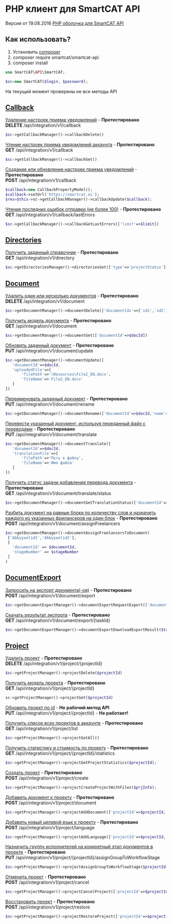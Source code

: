 PHP клиент для SmartCAT API 
==============
Версия от 19.08.2016
[PHP оболочка для SmartCAT API](https://smartcat.ai/api/methods/)

## Как использовать?
 1. Установить [composer](https://getcomposer.org/)
 2. composer require smartcat/smartcat-api
 3. composer install
```php
use SmartCAT\API\SmartCAT;

$sc=new SmartCAT($login, $password);
```
На текущий момент проверены не все методы API

## [Callback](https://smartcat.ai/api/methods/#!/Callback)
 [Удаление настроек приема уведомлений](https://smartcat.ai/api/methods/#!/Callback/Callback_Delete) - **Протестировано**  
 **DELETE** /api/integration/v1/callback  
 ```php
 $sc->getCallbackManager()->callbackDelete()
 ```
 
 [Чтение настроек приема уведомлений аккаунта](https://smartcat.ai/api/methods/#!/Callback/Callback_Get) - **Протестировано**  
 **GET** /api/integration/v1/callback  
 ```php
 $sc->getCallbackManager()->callbackGet()
 ```
 
 [Создание или обновление настроек приема уведомлений](https://smartcat.ai/api/methods/#!/Callback/Callback_Update) - **Протестировано**  
 **POST** /api/integration/v1/callback  
 ```php
 $callback=new CallbackPropertyModel();
 $callback->setUrl('https://smartcat.ai');
 $res=$this->sc->getCallbackManager()->callbackUpdate($callback);
 ```
 
 [Чтение последних ошибок отправки (не более 100)](https://smartcat.ai/api/methods/#!/Callback/Callback_GetLastErrors) - **Протестировано**  
 **GET** /api/integration/v1/callback/lastErrors  
 ```php
 $sc->getCallbackManager()->callbackGetLastErrors(['limit'=>$limit])
 ```

## [Directories](https://smartcat.ai/api/methods/#!/Directories)
 [Получить заданный справочник](https://smartcat.ai/api/methods/#!/Directories/Directories_Get) - **Протестировано**  
 **GET** /api/integration/v1/directory  
 ```php
 $sc->getDirectoriesManager()->directoriesGet(['type'=>'projectStatus'])
 ```

## [Document](https://smartcat.ai/api/methods/#!/Document)
 [Удалить один или несколько документов](https://smartcat.ai/api/methods/#!/Document/Document_Delete) - **Протестировано**  
 **DELETE** /api/integration/v1/document  
 ```php
 $sc->getDocumentManager()->documentDelete(['documentIds'=>['id1','id2']])
 ```
 
 [Получить модель документа](https://smartcat.ai/api/methods/#!/Document/Document_Get) - **Протестировано**  
 **GET** /api/integration/v1/document  
 ```php
 $sc->getDocumentManager()->documentGet(['documentId'=>$docId])
 ```
 
 [Обновить заданный документ](https://smartcat.ai/api/methods/#!/Document/Document_Update) - **Протестировано**  
 **PUT** /api/integration/v1/document/update  
 ```php
 $sc->getDocumentManager()->documentUpdate([
    'documentId'=>$docId,
    'uploadedFile'=>[
        'filePath'=>'\Resources\File2_EN.docx',
        'fileName'=>'File2_EN.docx'
    ]
 ])
 ```
 
 [Переименовать заданный документ](https://smartcat.ai/api/methods/#!/Document/Document_Rename) - **Протестировано**  
 **PUT** /api/integration/v1/document/rename
 ```php
 $sc->getDocumentManager()->documentRename(['documentId'=>$docId,'name'=>'New file name'])
 ```
 
 [Перевести указанный документ, используя переданный файл с переводами](https://smartcat.ai/api/methods/#!/Document/Document_Translate) - **Протестировано**  
 **PUT** /api/integration/v1/document/translate  
 ```php
 $sc->getDocumentManager()->documentTranslate([
    'documentId'=>$docId,
    'translationFile'=>[
        'filePath'=>'Путь к файлу',
        'fileName'=>'Имя файла'
    ]
 ])
 ```
 
 [Получить статус задачи добавления перевода документа](https://smartcat.ai/api/methods/#!/Document/Document_GetTranslationStatus) - **Протестировано**  
 **GET** /api/integration/v1/document/translate/status
 ```php
 $sc->getDocumentManager()->documentGetTranslationStatus(['documentId'=>$docId])
 ```
 
 [Разбить документ на равные блоки по количеству слов и назначить каждого из указанных фрилансеров на один блок](https://smartcat.ai/api/methods/#!/Document/Document_AssignFreelancersToDocument) - **Протестировано**  
 **POST** /api/integration/v1/document/assignFreelancers  
  ```php
 $sc->getDocumentManager()->documentAssignFreelancersToDocument(
   ['Abbyyaolid1','Abbyyaolid2'], 
   [
     'documentId' => $documentId, 
     'stageNumber' => $stageNumber
   ]
 )
 ```
  
## [DocumentExport](https://smartcat.ai/api/methods/#!/DocumentExport)
 [Запросить на экспорт документа(-ов)](https://smartcat.ai/api/methods/#!/DocumentExport/DocumentExport_RequestExport) - **Протестировано**  
 **POST** /api/integration/v1/document/export  
 ```php
 $sc->getDocumentExportManager()->documentExportRequestExport(['documentIds'=>['documenId1','documentId2'])
 ```
 
 [Скачать результат экспорта](https://smartcat.ai/api/methods/#!/DocumentExport/DocumentExport_DownloadExportResult) - **Протестировано**  
 **GET** /api/integration/v1/document/export/{taskId}  
 ```php
 $sc->getDocumentExportManager()->documentExportDownloadExportResult($taskId);
 ```
 
## [Project](https://smartcat.ai/api/methods/#!/Project)
 [Удалить проект](https://smartcat.ai/api/methods/#!/Project/Project_Delete) - **Протестировано**  
 **DELETE** /api/integration/v1/project/{projectId}
 ```php
 $sc->getProjectManager()->projectDelete($projectId)
 ```
 
 [Получить модель проекта](https://smartcat.ai/api/methods/#!/Project/Project_Get) - **Протестировано**  
 **GET** /api/integration/v1/project/{projectId}
 ```php
 sc->getProjectManager()->projectGet($projectId)
 ```
 
 [Обновить проект по id](https://smartcat.ai/api/methods/#!/Project/Project_UpdateProject)  - **Не рабочий метод API**  
 **PUT** /api/integration/v1/project/{projectId} - **Не работает!**
 
 [Получить список всех проектов в аккаунте](https://smartcat.ai/api/methods/#!/Project/Project_GetAll) - **Протестировано**  
 **GET** /api/integration/v1/project/list
 ```php
 $sc->getProjectManager()->projectGetAll()
 ```
 
 [Получить статистику и стоимость по проекту](https://smartcat.ai/api/methods/#!/Project/Project_GetProjectStatistics) - **Протестировано**    
 **GET** /api/integration/v1/project/{projectId}/statistics  
 ```php
$sc->getProjectManager()->projectGetProjectStatistics($projectId);
 ```
 
 [Создать проект](https://smartcat.ai/api/methods/#!/Project/Project_CreateProject) - **Протестировано**  
 **POST** /api/integration/v1/project/create  
 ```php
 $sc->getProjectManager()->projectCreateProjectWithFiles($prjInfo);
 ```
  
 [Добавить документ к проекту](https://smartcat.ai/api/methods/#!/Project/Project_AddDocument) - **Протестировано**  
 **POST** /api/integration/v1/project/document  
 ```php
 $sc->getProjectManager()->projectAddDocument(['projectId'=>$projectId, 'filePath'=>'path to file','fileName'=>'File name']);
 ```
 
 [Добавить новый целевой язык к проекту](https://smartcat.ai/api/methods/#!/Project/Project_AddLanguage) - **Протестировано**  
 **POST** /api/integration/v1/project/language  
 ```php
 $sc->getProjectManager()->projectAddLanguage(['projectId'=>$projectId,'targetLanguage'=>'ja']);
 ```
 
 [Назначить группу исполнителей на конкретный этап документов в проекте](https://smartcat.ai/api/methods/#!/Project/Project_AssignGroupToWorkflowStage) - **Протестировано**  
 **PUT** /api/integration/v1/project/{projectId}/assignGroupToWorkflowStage  
 ```php
 $sc->getProjectManager()->projectAssignGroupToWorkflowStage($projectId,['groupName'=>'Administrators','workflowStage'=>'translation'])
 ```
 
 [Отменить проект](https://smartcat.ai/api/methods/#!/Project/Project_CancelProject) - **Протестировано**  
 **POST** /api/integration/v1/project/cancel
 ```php
 $sc->getProjectManager()->projectCancelProject(['projectId'=>$projectId])
 ```

 [Восстановить проект](https://smartcat.ai/api/methods/#!/Project/Project_RestoreProject) - **Протестировано**  
 **POST** /api/integration/v1/project/restore  
 ```php
 $sc->getProjectManager()->projectRestoreProject(['projectId'=>$projectId])
 ```
